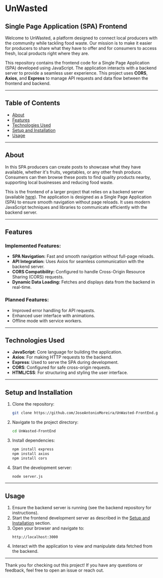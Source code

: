 # UnWasted
## Single Page Application (SPA) Frontend

Welcome to UnWasted, a platform designed to connect local producers with the community while tackling food waste. Our mission is to make it easier for producers to share what they have to offer and for consumers to access fresh, local products right where they are.

This repository contains the frontend code for a Single Page Application (SPA) developed using JavaScript. The application interacts with a backend server to provide a seamless user experience. This project uses **CORS**, **Axios**, and **Express** to manage API requests and data flow between the frontend and backend.

---

## Table of Contents

- [About](#about)
- [Features](#features)
- [Technologies Used](#technologies-used)
- [Setup and Installation](#setup-and-installation)
- [Usage](#usage)

---

## About

In this SPA producers can create posts to showcase what they have available, whether it's fruits, vegetables, or any other fresh produce. 
Consumers can then browse these posts to find quality products nearby, supporting local businesses and reducing food waste.

This is the frontend of a larger project that relies on a backend server (available [here](https://github.com/JoseAntonioMoreira/UnWasted-BackEnd)). The application is designed as a Single Page Application (SPA) to ensure smooth navigation without page reloads. It uses modern JavaScript techniques and libraries to communicate efficiently with the backend server.

---

## Features

### Implemented Features:

- **SPA Navigation:** Fast and smooth navigation without full-page reloads.
- **API Integration:** Uses Axios for seamless communication with the backend server.
- **CORS Compatibility:** Configured to handle Cross-Origin Resource Sharing (CORS) requests.
- **Dynamic Data Loading:** Fetches and displays data from the backend in real-time.

### Planned Features:

- Improved error handling for API requests.
- Enhanced user interface with animations.
- Offline mode with service workers.

---

## Technologies Used

- **JavaScript**: Core language for building the application.
- **Axios**: For making HTTP requests to the backend.
- **Express**: Used to serve the SPA during development.
- **CORS**: Configured for safe cross-origin requests.
- **HTML/CSS**: For structuring and styling the user interface.

---

## Setup and Installation

1. Clone the repository:
   ```bash
   git clone https://github.com/JoseAntonioMoreira/UnWasted-FrontEnd.git
   ```
2. Navigate to the project directory:
   ```bash
   cd UnWasted-FrontEnd
   ```
3. Install dependencies:
   ```bash
   npm install express
   npm install axios
   npm install cors
   ```
4. Start the development server:
   ```bash
   node server.js
   ```

---

## Usage

1. Ensure the backend server is running (see the backend repository for instructions).
2. Start the frontend development server as described in the [Setup and Installation](#setup-and-installation) section.
3. Open your browser and navigate to:
   ```
   http://localhost:3000
   ```
4. Interact with the application to view and manipulate data fetched from the backend.

---

Thank you for checking out this project! If you have any questions or feedback, feel free to open an issue or reach out.

